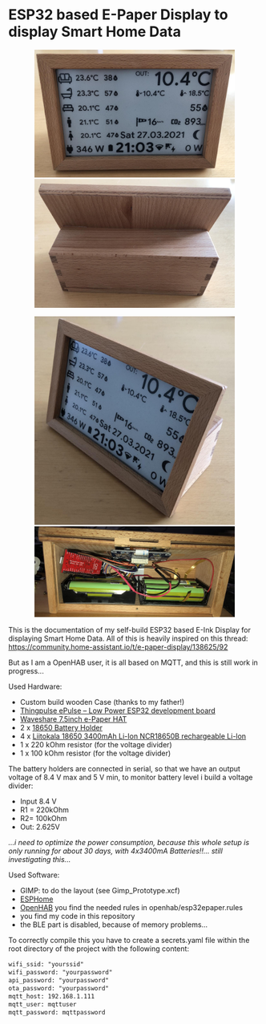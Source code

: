 # ESP32 based E-Paper Display to display Smart Home Data


<p align="center"> <img src="images/front.jpg" width="400"><img src="images/back.jpg" width="400"></p>
<p align="center"> <img src="images/side.jpg" width="400" > <img src="images/inside.jpg" width="400" ></p>

This is the documentation of my self-build ESP32 based E-Ink Display for displaying Smart Home Data. All of this is heavily inspired on this thread: https://community.home-assistant.io/t/e-paper-display/138625/92

But as I am a OpenHAB user, it is all based on MQTT, and this is still work in progress...

Used Hardware:
- Custom build wooden Case (thanks to my father!)
- [Thingpulse ePulse – Low Power ESP32 development board](https://thingpulse.com/product/epulse-low-power-esp32-development-board/) 
- [Waveshare 7.5inch e-Paper HAT](https://www.waveshare.com/wiki/7.5inch_e-Paper_HAT)
- 2 x [18650 Battery Holder](https://www.aliexpress.com/item/4000066839172.html)
- 4 x [Liitokala 18650 3400mAh Li-Ion NCR18650B rechargeable Li-lon](https://www.aliexpress.com/item/32362625564.html)
- 1 x 220 kOhm resistor (for the voltage divider)
- 1 x 100 kOhm resistor (for the voltage divider)

The battery holders are connected in serial, so that we have an output voltage of 8.4 V max and 5 V min, to monitor battery level i build a voltage divider:
- Input 8.4 V
- R1 = 220kOhm
- R2= 100kOhm
- Out: 2.625V

*...i need to optimize the power consumption, because this whole setup is only running for about 30 days, with 4x3400mA Batteries!!... still investigating this...*

Used Software:
- GIMP: to do the layout (see Gimp_Prototype.xcf)
- [ESPHome](https://esphome.io/index.html)
- [OpenHAB](https://www.openhab.org/) you find the needed rules in openhab/esp32epaper.rules
- you find my code in this repository
- the BLE part is disabled, because of memory problems...

To correctly compile this you have to create a secrets.yaml file within the root directory of the project with the following content:
```console
wifi_ssid: "yourssid"
wifi_password: "yourpassword"
api_password: "yourpassword"
ota_password: "yourpassword"
mqtt_host: 192.168.1.111
mqtt_user: mqttuser
mqtt_password: mqttpassword
```
